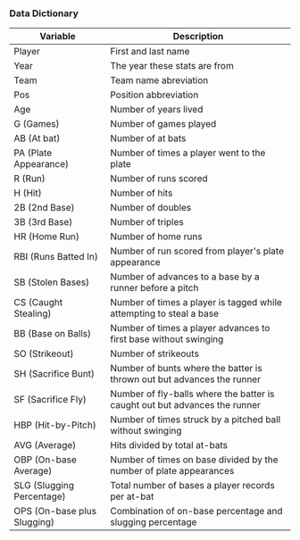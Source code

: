 ### Data Dictionary
| Variable               | Description
|------------------------|----------------------------------------------------
| Player                 | First and last name
| Year                   | The year these stats are from
| Team                   | Team name abreviation
| Pos                    | Position abbreviation
| Age                    | Number of years lived
| G (Games)              | Number of games played
| AB (At bat)            | Number of at bats
| PA (Plate Appearance)  | Number of times a player went to the plate
| R (Run)                | Number of runs scored
| H (Hit)                | Number of hits
| 2B (2nd Base)          | Number of doubles
| 3B (3rd Base)          | Number of triples
| HR (Home Run)          | Number of home runs
| RBI (Runs Batted In)   | Number of run scored from player's plate appearance
| SB (Stolen Bases)      | Number of advances to a base by a runner before a pitch 
| CS (Caught Stealing)   | Number of times a player is tagged while attempting to steal a base
| BB (Base on Balls)     | Number of times a player advances to first base without swinging
| SO (Strikeout)         | Number of strikeouts
| SH (Sacrifice Bunt)    | Number of bunts where the batter is thrown out but advances the runner
| SF (Sacrifice Fly)     | Number of fly-balls where the batter is caught out but advances the runner
| HBP (Hit-by-Pitch)     | Number of times struck by a pitched ball without swinging
| AVG (Average)          | Hits divided by total at-bats
| OBP (On-base Average)  | Number of times on base divided by the number of plate appearances
| SLG (Slugging Percentage) | Total number of bases a player records per at-bat
| OPS (On-base plus Slugging) | Combination of on-base percentage and slugging percentage